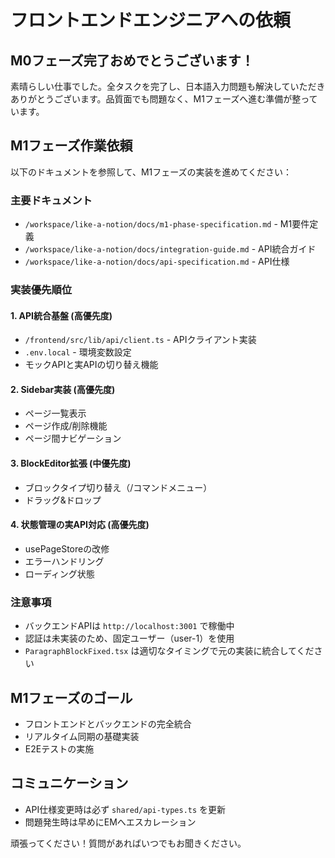 # フロントエンドエンジニアへの依頼

## M0フェーズ完了おめでとうございます！

素晴らしい仕事でした。全タスクを完了し、日本語入力問題も解決していただきありがとうございます。品質面でも問題なく、M1フェーズへ進む準備が整っています。

## M1フェーズ作業依頼

以下のドキュメントを参照して、M1フェーズの実装を進めてください：

### 主要ドキュメント
- `/workspace/like-a-notion/docs/m1-phase-specification.md` - M1要件定義
- `/workspace/like-a-notion/docs/integration-guide.md` - API統合ガイド
- `/workspace/like-a-notion/docs/api-specification.md` - API仕様

### 実装優先順位

#### 1. API統合基盤 (高優先度)
- `/frontend/src/lib/api/client.ts` - APIクライアント実装
- `.env.local` - 環境変数設定
- モックAPIと実APIの切り替え機能

#### 2. Sidebar実装 (高優先度)
- ページ一覧表示
- ページ作成/削除機能
- ページ間ナビゲーション

#### 3. BlockEditor拡張 (中優先度)
- ブロックタイプ切り替え（/コマンドメニュー）
- ドラッグ&ドロップ

#### 4. 状態管理の実API対応 (高優先度)
- usePageStoreの改修
- エラーハンドリング
- ローディング状態

### 注意事項
- バックエンドAPIは `http://localhost:3001` で稼働中
- 認証は未実装のため、固定ユーザー（user-1）を使用
- `ParagraphBlockFixed.tsx` は適切なタイミングで元の実装に統合してください

## M1フェーズのゴール
- フロントエンドとバックエンドの完全統合
- リアルタイム同期の基礎実装
- E2Eテストの実施

## コミュニケーション
- API仕様変更時は必ず `shared/api-types.ts` を更新
- 問題発生時は早めにEMへエスカレーション

頑張ってください！質問があればいつでもお聞きください。